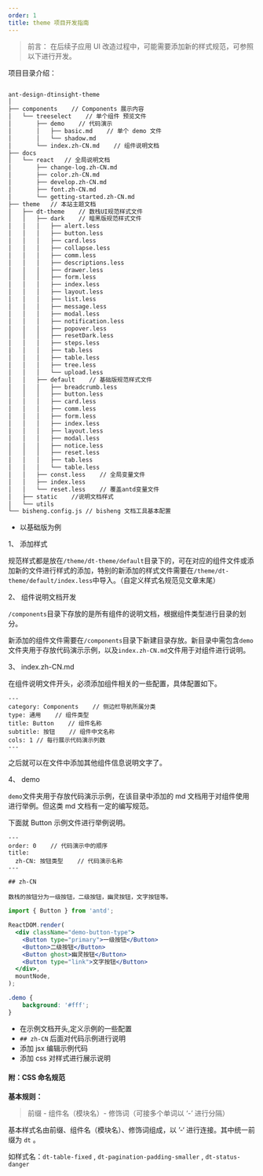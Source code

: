 ```yaml
---
order: 1
title: theme 项目开发指南
---
```


> 前言： 在后续子应用 UI 改造过程中，可能需要添加新的样式规范，可参照以下进行开发。

项目目录介绍：

```bash

ant-design-dtinsight-theme
│
├── components    // Components 展示内容
│   └── treeselect    // 单个组件 预览文件
│       ├── demo    // 代码演示
│       │   ├── basic.md    // 单个 demo 文件
│       │   └── shadow.md
│       └── index.zh-CN.md    // 组件说明文档
├── docs
│   └── react   // 全局说明文档
│       ├── change-log.zh-CN.md
│       ├── color.zh-CN.md
│       ├── develop.zh-CN.md
│       ├── font.zh-CN.md
│       └── getting-started.zh-CN.md
├── theme   // 本站主题文档
│   ├── dt-theme    // 数栈UI规范样式文件
│   │   ├── dark    // 暗黑版规范样式文件
│   │   │   ├── alert.less
│   │   │   ├── button.less
│   │   │   ├── card.less
│   │   │   ├── collapse.less
│   │   │   ├── comm.less
│   │   │   ├── descriptions.less
│   │   │   ├── drawer.less
│   │   │   ├── form.less
│   │   │   ├── index.less
│   │   │   ├── layout.less
│   │   │   ├── list.less
│   │   │   ├── message.less
│   │   │   ├── modal.less
│   │   │   ├── notification.less
│   │   │   ├── popover.less
│   │   │   ├── resetDark.less
│   │   │   ├── steps.less
│   │   │   ├── tab.less
│   │   │   ├── table.less
│   │   │   ├── tree.less
│   │   │   └── upload.less
│   │   ├── default    // 基础版规范样式文件
│   │   │   ├── breadcrumb.less
│   │   │   ├── button.less
│   │   │   ├── card.less
│   │   │   ├── comm.less
│   │   │   ├── form.less
│   │   │   ├── index.less
│   │   │   ├── layout.less
│   │   │   ├── modal.less
│   │   │   ├── notice.less
│   │   │   ├── reset.less
│   │   │   ├── tab.less
│   │   │   └── table.less
│   │   ├── const.less    // 全局变量文件
│   │   ├── index.less
│   │   └── reset.less    // 覆盖antd变量文件
│   ├── static    //说明文档样式
│   └── utils
└── bisheng.config.js // bisheng 文档工具基本配置

```

- 以基础版为例

1、 添加样式

规范样式都是放在`/theme/dt-theme/default`目录下的，可在对应的组件文件或添加新的文件进行样式的添加，特别的新添加的样式文件需要在`/theme/dt-theme/default/index.less`中导入。（自定义样式名规范见文章末尾）


2、 组件说明文档开发

`/components`目录下存放的是所有组件的说明文档，根据组件类型进行目录的划分。

新添加的组件文件需要在`/components`目录下新建目录存放。新目录中需包含`demo`文件夹用于存放代码演示示例，以及`index.zh-CN.md`文件用于对组件进行说明。

3、 index.zh-CN.md

在组件说明文件开头，必须添加组件相关的一些配置，具体配置如下。

```text
---
category: Components    // 侧边栏导航所属分类
type: 通用    // 组件类型
title: Button    // 组件名称
subtitle: 按钮    // 组件中文名称
cols: 1 // 每行展示代码演示列数
---
```

之后就可以在文件中添加其他组件信息说明文字了。

4、 demo

`demo`文件夹用于存放代码演示示例，在该目录中添加的 md 文档用于对组件使用进行举例。但这类 md 文档有一定的编写规范。

下面就 Button 示例文件进行举例说明。

```text
---
order: 0    // 代码演示中的顺序
title:
  zh-CN: 按钮类型    // 代码演示名称
---

## zh-CN

数栈的按钮分为一级按钮，二级按钮，幽灵按钮，文字按钮等。

```

```jsx
import { Button } from 'antd';

ReactDOM.render(
  <div className="demo-button-type">
    <Button type="primary">一级按钮</Button>
    <Button>二级按钮</Button>
    <Button ghost>幽灵按钮</Button>
    <Button type="link">文字按钮</Button>
  </div>,
  mountNode,
);
```

```css
.demo {
    background: '#fff';
}
```

- 在示例文档开头,定义示例的一些配置
- `## zh-CN` 后面对代码示例进行说明
- 添加 jsx 编辑示例代码
- 添加 css 对样式进行展示说明

#### 附：CSS 命名规范

**基本规则：**

> 前缀 - 组件名（模块名）- 修饰词（可接多个单词以 ‘-’ 进行分隔）

基本样式名由前缀、组件名（模块名）、修饰词组成，以 ’-‘ 进行连接。其中统一前缀为 `dt` 。

如样式名：`dt-table-fixed` , `dt-pagination-padding-smaller` , `dt-status-danger`
